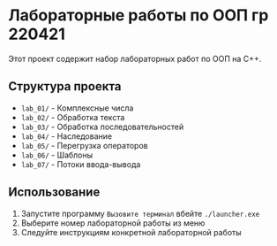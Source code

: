 # Лабораторные работы по ООП гр 220421

Этот проект содержит набор лабораторных работ по ООП на C++.

## Структура проекта

- `lab_01/` - Комплексные числа
- `lab_02/` - Обработка текста
- `lab_03/` - Обработка последовательностей
- `lab_04/` - Наследование
- `lab_05/` - Перегрузка операторов
- `lab_06/` - Шаблоны
- `lab_07/` - Потоки ввода-вывода

## Использование

1. Запустите программу `Вызовите терминал` вбейте `./launcher.exe`
2. Выберите номер лабораторной работы из меню
3. Следуйте инструкциям конкретной лабораторной работы
